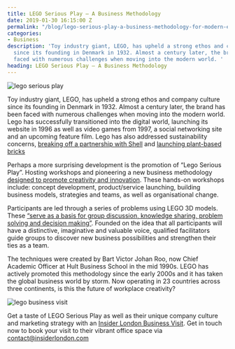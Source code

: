 ```yaml
---
title: LEGO Serious Play – A Business Methodology
date: 2019-01-30 16:15:00 Z
permalink: "/blog/lego-serious-play-a-business-methodology-for-modern-enterprise/"
categories:
- Business
description: 'Toy industry giant, LEGO, has upheld a strong ethos and company culture
  since its founding in Denmark in 1932. Almost a century later, the brand has been
  faced with numerous challenges when moving into the modern world. '
heading: LEGO Serious Play – A Business Methodology
---
```


![lego serious play](/uploads/lego%20serious%20play%20title.jpg)

Toy industry giant, LEGO, has upheld a strong ethos and company culture since its founding in Denmark in 1932. Almost a century later, the brand has been faced with numerous challenges when moving into the modern world. Lego has successfully transitioned into the digital world, launching its website in 1996 as well as video games from 1997, a social networking site and an upcoming feature film. Lego has also addressed sustainability concerns, [breaking off a partnership with Shell](https://www.greenpeace.org.uk/how-lego-got-awesome-savethearctic-20141009/) and [launching plant-based bricks](https://www.lego.com/en-us/aboutus/news-room/2018/march/pfp)  



Perhaps a more surprising development is the promotion of “Lego Serious Play”. Hosting workshops and pioneering a new business methodology [designed to promote creativity and innovation](http://lgi-consulting.com/lego-serious-play/). These hands-on workshops include: concept  development, product/service launching, building business models, strategies and teams, as well as organisational change.



Participants are led through a series of problems using LEGO 3D models. These [“serve as a basis for group discussion, knowledge sharing, problem solving and decision making”](https://www.lego.com/en-us/seriousplay/the-method). Founded on the idea that all participants will have a distinctive, imaginative and valuable voice, qualified facilitators guide groups to discover new business possibilities and strengthen their ties as a team.



The techniques were created by Bart Victor Johan Roo, now Chief Academic Officer at Hult Business School in the mid 1990s. LEGO has actively promoted this methodology since the early 2000s and it has taken the global business world by storm.  Now operating in 23 countries across three continents, is this the future of workplace creativity?


![lego business visit](/uploads/lego%20serious%20play.jpg)


Get a taste of LEGO Serious Play as well as their unique company culture and marketing strategy with an [Insider London Business Visit](https://www.insiderlondon.com/london/company-visits/). Get in touch now to book your visit to their vibrant office space via [contact@insiderlondon.com](mailto:contact@insiderlondon.com)
